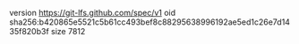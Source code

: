 version https://git-lfs.github.com/spec/v1
oid sha256:b420865e5521c5b61cc493bef8c88295638996192ae5ed1c26e7d1435f820b3f
size 7812
